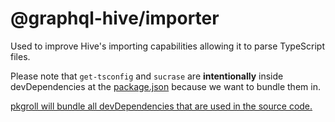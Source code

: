 # @graphql-hive/importer

Used to improve Hive's importing capabilities allowing it to parse TypeScript files.

Please note that `get-tsconfig` and `sucrase` are **intentionally** inside devDependencies at the [package.json](/packages/mporter/package.json) because we want to bundle them in.

[pkgroll will bundle all devDependencies that are used in the source code.](https://github.com/privatenumber/pkgroll?tab=readme-ov-file#dependency-bundling--externalization)
